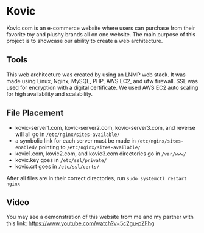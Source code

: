 # Kovic
Kovic.com is an e-commerce website where users can purchase from their favorite toy and plushy brands all on one website. The main purpose of this project is to showcase our ability to create a web architecture.

## Tools
This web architecture was created by using an LNMP web stack. It was made using Linux, Nginx, MySQL, PHP, AWS EC2, and ufw firewall. SSL was used for encryption with a digital certificate. We used AWS EC2 auto scaling for high availability and scalability. 

## File Placement
- kovic-server1.com, kovic-server2.com, kovic-server3.com, and reverse will all go in ```/etc/nginx/sites-available/```
- a symbolic link for each server must be made in ```/etc/nginx/sites-enabled/``` pointing to ```/etc/nginx/sites-available/```
- kovic1.com, kovic2.com, and kovic3.com directories go in ```/var/www/```
- kovic.key goes in ```/etc/ssl/private/```
- kovic.crt goes in ```/etc/ssl/certs/```

After all files are in their correct directories, run ```sudo systemctl restart nginx```

## Video
You may see a demonstration of this website from me and my partner with this link: https://www.youtube.com/watch?v=5c2gu-pZFhg
